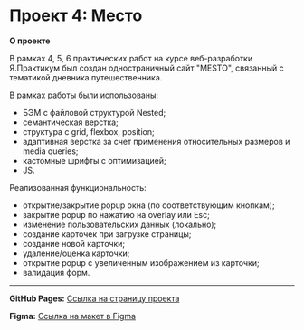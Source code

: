 # Проект 4: Место

**О проекте**

В рамках 4, 5, 6 практических работ на курсе веб-разработки Я.Практикум был создан одностраничный сайт "MESTO", связанный с тематикой дневника путешественника.

В рамках работы были использованы:
* БЭМ с файловой структурой Nested;
* семантическая верстка;
* структура с grid, flexbox, position;
* адаптивная верстка за счет применения относительных размеров и media queries;
* кастомные шрифты c оптимизацией;
* JS.

Реализованная функциональность:
* открытие/закрытие popup окна (по соответствующим кнопкам);
* закрытие popup по нажатию на overlay или Esc;
* изменение пользовательских данных (локально);
* создание карточек при загрузке страницы;
* создание новой карточки;
* удаление/оценка карточки;
* открытие popup с увеличенным изображением из карточки;
* валидация форм.

-----

**GitHub Pages:** [Ссылка на страницу проекта](https://ilyasobolev11.github.io/mesto/)

**Figma:** [Ссылка на макет в Figma](https://www.figma.com/file/2cn9N9jSkmxD84oJik7xL7/JavaScript.-Sprint-4?node-id=0%3A1)
